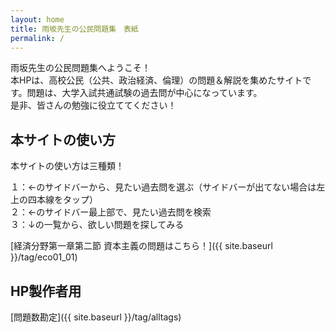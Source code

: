 ```yaml
---
layout: home
title: 雨坂先生の公民問題集　表紙
permalink: /
---
```


雨坂先生の公民問題集へようこそ！  
本HPは、高校公民（公共、政治経済、倫理）の問題＆解説を集めたサイトです。問題は、大学入試共通試験の過去問が中心になっています。  
是非、皆さんの勉強に役立ててください！  

## 本サイトの使い方

本サイトの使い方は三種類！  
  
１：←のサイドバーから、見たい過去問を選ぶ（サイドバーが出てない場合は左上の四本線をタップ）  
２：←のサイドバー最上部で、見たい過去問を検索  
３：↓の一覧から、欲しい問題を探してみる  
  
[経済分野第一章第二節 資本主義の問題はこちら！]({{ site.baseurl }}/tag/eco01_01)  


## HP製作者用
[問題数勘定]({{ site.baseurl }}/tag/alltags)